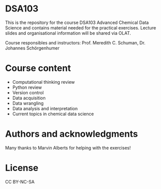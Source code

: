 # DSA103
This is the repository for the course DSA103 Advanced Chemical Data Science and contains material needed for the practical exercises. Lecture slides and organisational information will be shared via OLAT.

Course responsibles and instructors: Prof. Meredith C. Schuman, Dr. Johannes Schörgenhumer

# Course content

- Computational thinking review
- Python review
- Version control
- Data acquisition
- Data wrangling
- Data analysis and interpretation
- Current topics in chemical data science

# Authors and acknowledgments
Many thanks to Marvin Alberts for helping with the exercises! 

# License
CC BY-NC-SA
